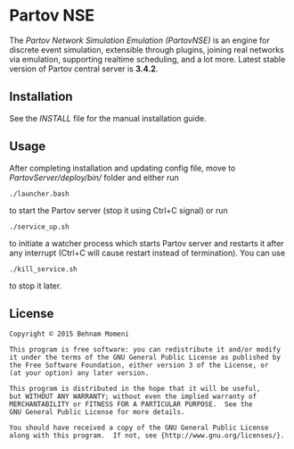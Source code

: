 # Partov NSE

The _Partov Network Simulation Emulation (PartovNSE)_ is an engine for discrete event simulation, extensible through plugins, joining real networks via emulation, supporting realtime scheduling, and a lot more.
Latest stable version of Partov central server is **3.4.2**.

## Installation

See the _INSTALL_ file for the manual installation guide.

## Usage

After completing installation and updating config file,
move to _PartovServer/deploy/bin/_ folder and either run

    ./launcher.bash

to start the Partov server (stop it using Ctrl+C signal) or run

    ./service_up.sh

to initiate a watcher process which starts Partov server and
restarts it after any interrupt (Ctrl+C will cause restart
instead of termination). You can use

    ./kill_service.sh

to stop it later.

## License
    Copyright © 2015 Behnam Momeni

    This program is free software: you can redistribute it and/or modify
    it under the terms of the GNU General Public License as published by
    the Free Software Foundation, either version 3 of the License, or
    (at your option) any later version.

    This program is distributed in the hope that it will be useful,
    but WITHOUT ANY WARRANTY; without even the implied warranty of
    MERCHANTABILITY or FITNESS FOR A PARTICULAR PURPOSE.  See the
    GNU General Public License for more details.

    You should have received a copy of the GNU General Public License
    along with this program.  If not, see {http://www.gnu.org/licenses/}.
